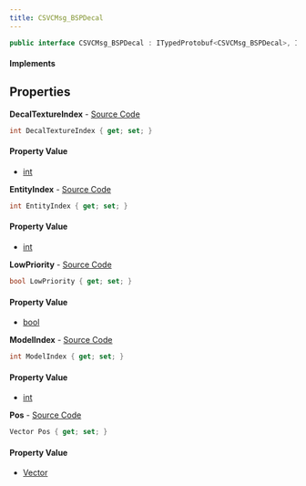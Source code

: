 ```yaml
---
title: CSVCMsg_BSPDecal
---
```


```csharp
public interface CSVCMsg_BSPDecal : ITypedProtobuf<CSVCMsg_BSPDecal>, INativeHandle, INetMessage<CSVCMsg_BSPDecal>, IDisposable
```

#### Implements

## Properties

**DecalTextureIndex** - [Source Code](https://github.com/swiftly-solution/swiftlys2/blob/main/managed/src/SwiftlyS2.Generated/Protobufs/Interfaces/CSVCMsg_BSPDecal.cs#L21)

```csharp
int DecalTextureIndex { get; set; }
```

#### Property Value

- [int](https://learn.microsoft.com/dotnet/api/system.int32)

**EntityIndex** - [Source Code](https://github.com/swiftly-solution/swiftlys2/blob/main/managed/src/SwiftlyS2.Generated/Protobufs/Interfaces/CSVCMsg_BSPDecal.cs#L24)

```csharp
int EntityIndex { get; set; }
```

#### Property Value

- [int](https://learn.microsoft.com/dotnet/api/system.int32)

**LowPriority** - [Source Code](https://github.com/swiftly-solution/swiftlys2/blob/main/managed/src/SwiftlyS2.Generated/Protobufs/Interfaces/CSVCMsg_BSPDecal.cs#L30)

```csharp
bool LowPriority { get; set; }
```

#### Property Value

- [bool](https://learn.microsoft.com/dotnet/api/system.boolean)

**ModelIndex** - [Source Code](https://github.com/swiftly-solution/swiftlys2/blob/main/managed/src/SwiftlyS2.Generated/Protobufs/Interfaces/CSVCMsg_BSPDecal.cs#L27)

```csharp
int ModelIndex { get; set; }
```

#### Property Value

- [int](https://learn.microsoft.com/dotnet/api/system.int32)

**Pos** - [Source Code](https://github.com/swiftly-solution/swiftlys2/blob/main/managed/src/SwiftlyS2.Generated/Protobufs/Interfaces/CSVCMsg_BSPDecal.cs#L18)

```csharp
Vector Pos { get; set; }
```

#### Property Value

- [Vector](/docs/api/shared/natives/vector)

